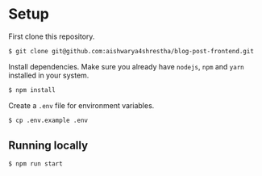 # Setup

First clone this repository.

```bash
$ git clone git@github.com:aishwarya4shrestha/blog-post-frontend.git
```

Install dependencies. Make sure you already have `nodejs`, `npm` and `yarn` installed in your system.

```bash
$ npm install
```

Create a `.env` file for environment variables.

```bash
$ cp .env.example .env
```

## Running locally

```bash
$ npm run start
```
